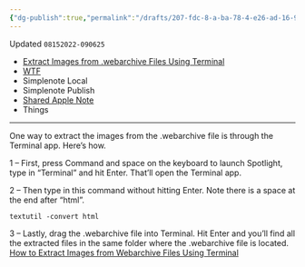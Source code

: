 ```yaml
---
{"dg-publish":true,"permalink":"/drafts/207-fdc-8-a-ba-78-4-e26-ad-16-97129561-fb-0-e-2/","dgHomeLink":true,"dgPassFrontmatter":false}
---
```


Updated `08152022-090625`

- [Extract Images from .webarchive Files Using Terminal](drafts://open?uuid=CAABBB06-186C-437D-BC30-65844BDBEC2B)
- [WTF](https://davidblue.wtf/drafts/CAABBB06-186C-437D-BC30-65844BDBEC2B.html)
- Simplenote Local
- Simplenote Publish
- [Shared Apple Note](https://www.icloud.com/notes/0749MgKoLapL1mUmV6I3gdKpQ#Extracting_content_from_.webarchive_files_with_Terminal)
- Things

---


One way to extract the images from the .webarchive file is through the Terminal app.
Here’s how.

1 – First, press Command and space on the keyboard to launch Spotlight, type in “Terminal” and hit Enter. That’ll open the Terminal app.

2 – Then type in this command without hitting Enter. Note there is a space at the end after “html”. 

`textutil -convert html`

3 – Lastly, drag the .webarchive file into Terminal. Hit Enter and you’ll find all the extracted files in the same folder where the .webarchive file is located.
[How to Extract Images from Webarchive Files Using Terminal](https://badcoffee.club/how-to-extract-images-from-webarchive-file-using-terminal/)